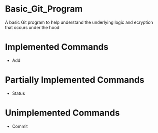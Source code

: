 # Basic_Git_Program 
A basic Git program to help understand the underlying logic 
and ecryption that occurs under the hood


# Implemented Commands
* Add


# Partially Implemented Commands
* Status


# Unimplemented Commands
* Commit